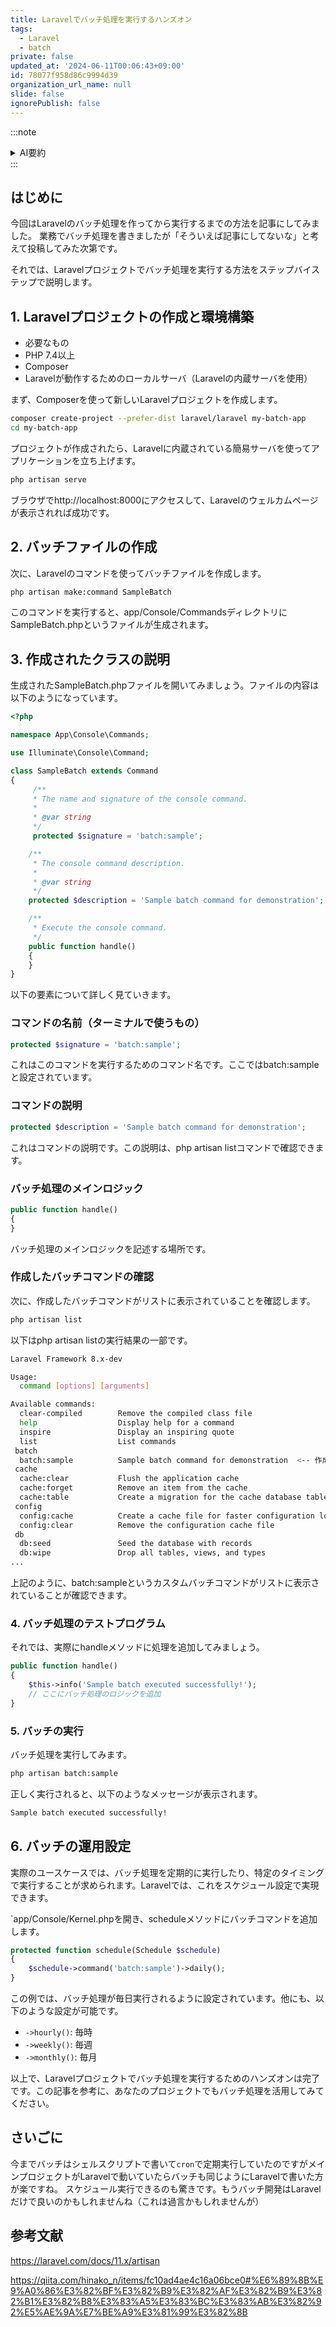 ```yaml
---
title: Laravelでバッチ処理を実行するハンズオン
tags:
  - Laravel
  - batch
private: false
updated_at: '2024-06-11T00:06:43+09:00'
id: 78077f958d86c9994d39
organization_url_name: null
slide: false
ignorePublish: false
---
```

:::note 
<details><summary>AI要約</summary>

- Composerで新しいLaravelプロジェクトを作成し、php artisan serveでローカルサーバを起動。
- php artisan make:command SampleBatchでバッチファイルを作成。
- 作成されたSampleBatch.phpでコマンド名、説明、処理ロジックを設定。
- php artisan listでバッチコマンドがリストに表示されることを確認。
- php artisan batch:sampleでバッチを実行し、Kernel.phpでスケジュール設定を追加。

</details>
:::


## はじめに
今回はLaravelのバッチ処理を作ってから実行するまでの方法を記事にしてみました。
業務でバッチ処理を書きましたが「そういえば記事にしてないな」と考えて投稿してみた次第です。

それでは、Laravelプロジェクトでバッチ処理を実行する方法をステップバイステップで説明します。

## 1.  Laravelプロジェクトの作成と環境構築
- 必要なもの
- PHP 7.4以上
- Composer
- Laravelが動作するためのローカルサーバ（Laravelの内蔵サーバを使用）

まず、Composerを使って新しいLaravelプロジェクトを作成します。

```sh
composer create-project --prefer-dist laravel/laravel my-batch-app
cd my-batch-app
```

プロジェクトが作成されたら、Laravelに内蔵されている簡易サーバを使ってアプリケーションを立ち上げます。

```sh
php artisan serve
```

ブラウザでhttp://localhost:8000にアクセスして、Laravelのウェルカムページが表示されれば成功です。

## 2. バッチファイルの作成
次に、Laravelのコマンドを使ってバッチファイルを作成します。

```sh
php artisan make:command SampleBatch
```

このコマンドを実行すると、app/Console/CommandsディレクトリにSampleBatch.phpというファイルが生成されます。

## 3. 作成されたクラスの説明
生成されたSampleBatch.phpファイルを開いてみましょう。ファイルの内容は以下のようになっています。

```php
<?php

namespace App\Console\Commands;

use Illuminate\Console\Command;

class SampleBatch extends Command
{
     /**
     * The name and signature of the console command.
     *
     * @var string
     */
     protected $signature = 'batch:sample';

    /**
     * The console command description.
     *
     * @var string
     */
    protected $description = 'Sample batch command for demonstration';

    /**
     * Execute the console command.
     */
    public function handle()
    {
    }
}

```

以下の要素について詳しく見ていきます。

### コマンドの名前（ターミナルで使うもの）
```php
protected $signature = 'batch:sample';
```
これはこのコマンドを実行するためのコマンド名です。ここではbatch:sampleと設定されています。

### コマンドの説明
```php
protected $description = 'Sample batch command for demonstration';
```
これはコマンドの説明です。この説明は、php artisan listコマンドで確認できます。

### バッチ処理のメインロジック
```php
public function handle()
{
}
```

バッチ処理のメインロジックを記述する場所です。

### 作成したバッチコマンドの確認
次に、作成したバッチコマンドがリストに表示されていることを確認します。

```sh
php artisan list
```

以下はphp artisan listの実行結果の一部です。
```sh
Laravel Framework 8.x-dev

Usage:
  command [options] [arguments]

Available commands:
  clear-compiled        Remove the compiled class file
  help                  Display help for a command
  inspire               Display an inspiring quote
  list                  List commands
 batch
  batch:sample          Sample batch command for demonstration  <-- 作成したバッチコマンド
 cache
  cache:clear           Flush the application cache
  cache:forget          Remove an item from the cache
  cache:table           Create a migration for the cache database table
 config
  config:cache          Create a cache file for faster configuration loading
  config:clear          Remove the configuration cache file
 db
  db:seed               Seed the database with records
  db:wipe               Drop all tables, views, and types
...
```
上記のように、batch:sampleというカスタムバッチコマンドがリストに表示されていることが確認できます。

### 4. バッチ処理のテストプログラム
それでは、実際にhandleメソッドに処理を追加してみましょう。
```php
public function handle()
{
    $this->info('Sample batch executed successfully!');
    // ここにバッチ処理のロジックを追加
}
```

### 5. バッチの実行
バッチ処理を実行してみます。
```sh
php artisan batch:sample
```
正しく実行されると、以下のようなメッセージが表示されます。
```sh
Sample batch executed successfully!
```

## 6.  バッチの運用設定
実際のユースケースでは、バッチ処理を定期的に実行したり、特定のタイミングで実行することが求められます。Laravelでは、これをスケジュール設定で実現できます。

`app/Console/Kernel.phpを開き、scheduleメソッドにバッチコマンドを追加します。
```php
protected function schedule(Schedule $schedule)
{
    $schedule->command('batch:sample')->daily();
}
```
この例では、バッチ処理が毎日実行されるように設定されています。他にも、以下のような設定が可能です。

- `->hourly()`: 毎時
- `->weekly()`: 毎週
- `->monthly()`: 毎月

以上で、Laravelプロジェクトでバッチ処理を実行するためのハンズオンは完了です。この記事を参考に、あなたのプロジェクトでもバッチ処理を活用してみてください。

## さいごに
今までバッチはシェルスクリプトで書いて`cron`で定期実行していたのですがメインプロジェクトがLaravelで動いていたらバッチも同じようにLaravelで書いた方が楽ですね。
スケジュール実行できるのも驚きです。もうバッチ開発はLaravelだけで良いのかもしれませんね（これは過言かもしれませんが）

## 参考文献
https://laravel.com/docs/11.x/artisan

https://qiita.com/hinako_n/items/fc10ad4ae4c16a06bce0#%E6%89%8B%E9%A0%86%E3%82%BF%E3%82%B9%E3%82%AF%E3%82%B9%E3%82%B1%E3%82%B8%E3%83%A5%E3%83%BC%E3%83%AB%E3%82%92%E5%AE%9A%E7%BE%A9%E3%81%99%E3%82%8B
